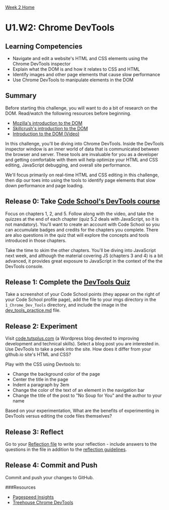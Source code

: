 [Week 2 Home](../)

# U1.W2: Chrome DevTools  

## Learning Competencies
- Navigate and edit a website's HTML and CSS elements using the Chrome DevTools inspector
- Explain what the DOM is and how it relates to CSS and HTML 
- Identify images and other page elements that cause slow performance
- Use Chrome DevTools to manipulate elements in the DOM

## Summary
Before starting this challenge, you will want to do a bit of research on the DOM. Read/watch the following resources before beginning. 
- [Mozilla's introduction to the DOM](https://developer.mozilla.org/en-US/docs/DOM/DOM_Reference/Introduction)
- [Skillcrush's introduction to the DOM](http://skillcrush.com/2012/10/17/dom-document-object-model/)
- [Introduction to the DOM (Video)](https://www.youtube.com/watch?v=-0ZcldkGlt8)

In this challenge, you'll be diving into Chrome DevTools. Inside the DevTools inspector window is an inner world of data that is communicated between the browser and server. These tools are invaluable for you as a developer and getting comfortable with them will help optimize your HTML and CSS editing, JavaScript debugging, and overall site performance. 

We'll focus primarily on real-time HTML and CSS editing in this challenge, then dip our toes into using the tools to identify page elements that slow down performance and page loading.

## Release 0: Take [Code School's DevTools course](http://discover-devtools.codeschool.com/)  

Focus on chapters 1, 2, and 5. Follow along with the video, and take the quizzes at the end of each chapter (quiz 5.2 deals with JavaScript, so it is not mandatory). You'll want to create an account with Code School so you can accumulate badges and credits for the chapters you complete. There are also questions in the quiz that will explore the concepts and tools introduced in those chapters.

Take the time to skim the other chapters. You'll be diving into JavaScript next week, and although the material covering JS (chapters 3 and 4) is a bit advanced, it provides great exposure to JavaScript in the context of the the DevTools console.

## Release 1: Complete the [DevTools Quiz](dev_tools_practice.md) 
Take a screenshot of your Code School points (they appear on the right of your Code School profile page), add the file to your imgs directory in the `1_Chrome_Dev_Tools` directory, and include the image in the [dev_tools_practice.md](dev_tools_practice.md) file.  

## Release 2: Experiment

Visit [code.tutsplus.com](http://code.tutsplus.com/) (a Wordpress blog devoted to improving development and technical skills). Select a blog post you are interested in. Use DevTools to take a peek into the site. How does it differ from your github.io site's HTML and CSS? 

Play with the CSS using Devtools to: 
 - Change the background color of the page
 - Center the title in the page
 - Indent a paragraph by 3em
 - Change the color of the text of an element in the navigation bar
 - Change the title of the post to "No Soup for You" and the author to your name

Based on your experimentation, What are the benefits of experimenting in DevTools versus editing the code files themselves?

## Release 3: Reflect 
Go to your [Reflection file](my_reflection.md) to write your reflection - include answers to the questions in the file in addition to the [reflection guidelines](https://github.com/Devbootcamp/phase-0-handbook/blob/master/coding-references/reflection-guidelines.md).

## Release 4: Commit and Push 
Commit and push your changes to GitHub.

###Resources
- [Pagespeed Insights](https://chrome.google.com/webstore/detail/pagespeed-insights-by-goo/gplegfbjlmmehdoakndmohflojccocli?hl=en)
- [Treehouse Chrome DevTools](http://blog.teamtreehouse.com/learn-to-use-the-chrome-devtools-on-treehouse)
